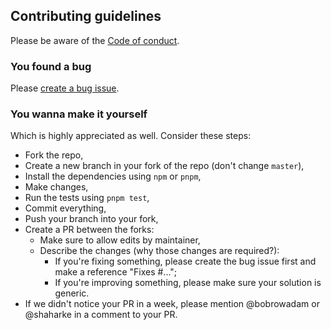 ## Contributing guidelines

Please be aware of the [Code of conduct](CODE_OF_CONDUCT.md).

### You found a bug

Please [create a bug issue](https://github.com/bobrowadam/zod-express/issues/new/choose).

### You wanna make it yourself

Which is highly appreciated as well. Consider these steps:

- Fork the repo,
- Create a new branch in your fork of the repo (don't change `master`),
- Install the dependencies using `npm` or `pnpm`,
- Make changes,
- Run the tests using `pnpm test`,
- Commit everything,
- Push your branch into your fork,
- Create a PR between the forks:
  - Make sure to allow edits by maintainer,
  - Describe the changes (why those changes are required?):
    - If you're fixing something, please create the bug issue first and make a reference "Fixes #...";
    - If you're improving something, please make sure your solution is generic.
- If we didn't notice your PR in a week, please mention @bobrowadam or @shaharke in a comment to your PR.
